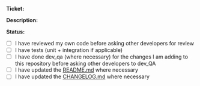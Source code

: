 <!--
Please comply to the contributing rules of this repository, make sure the checklist is completed.
-->
**Ticket:**

**Description:**

**Status:**

- [ ] I have reviewed my own code before asking other developers for review
- [ ] I have tests (unit + integration if applicable)
- [ ] I have done dev_qa (where necessary) for the changes I am adding to this repository before asking other developers to dev_QA
- [ ] I have updated the [README.md](https://github.com/kasulani/go-fundi/blob/master/README.md) where necessary
- [ ] I have updated the [CHANGELOG.md](https://github.com/kasulani/go-fundi/blob/master/CHANGELOG.md) where necessary
